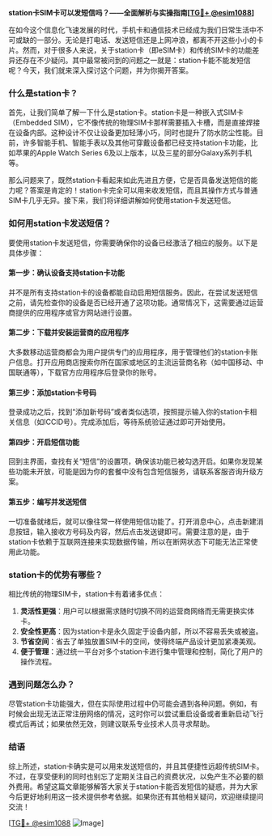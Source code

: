 **station卡SIM卡可以发短信吗？——全面解析与实操指南[[TG💪+ @esim1088](https://t.me/s/esim1088)]**

在如今这个信息化飞速发展的时代，手机卡和通信技术已经成为我们日常生活中不可或缺的一部分。无论是打电话、发送短信还是上网冲浪，都离不开这些小小的卡片。然而，对于很多人来说，关于station卡（即eSIM卡）和传统SIM卡的功能差异还存在不少疑问。其中最常被问到的问题之一就是：station卡能不能发短信呢？今天，我们就来深入探讨这个问题，并为你揭开答案。

### 什么是station卡？

首先，让我们简单了解一下什么是station卡。station卡是一种嵌入式SIM卡（Embedded SIM），它不像传统的物理SIM卡那样需要插入卡槽，而是直接焊接在设备内部。这种设计不仅让设备更加轻薄小巧，同时也提升了防水防尘性能。目前，许多智能手机、智能手表以及其他可穿戴设备都已经支持station卡功能，比如苹果的Apple Watch Series 6及以上版本，以及三星的部分Galaxy系列手机等。

那么问题来了，既然station卡看起来如此先进且方便，它是否具备发送短信的能力呢？答案是肯定的！station卡完全可以用来收发短信，而且其操作方式与普通SIM卡几乎无异。接下来，我们将详细讲解如何使用station卡发送短信。

### 如何用station卡发送短信？

要使用station卡发送短信，你需要确保你的设备已经激活了相应的服务。以下是具体步骤：

#### 第一步：确认设备支持station卡功能

并不是所有支持station卡的设备都能自动启用短信服务。因此，在尝试发送短信之前，请先检查你的设备是否已经开通了这项功能。通常情况下，这需要通过运营商提供的应用程序或官方网站进行设置。

#### 第二步：下载并安装运营商的应用程序

大多数移动运营商都会为用户提供专门的应用程序，用于管理他们的station卡账户信息。打开应用商店搜索你所在国家或地区的主流运营商名称（如中国移动、中国联通等），下载官方应用程序后登录你的账号。

#### 第三步：添加station卡号码

登录成功之后，找到“添加新号码”或者类似选项，按照提示输入你的station卡相关信息（如ICCID号）。完成添加后，等待系统验证通过即可开始使用。

#### 第四步：开启短信功能

回到主界面，查找有关“短信”的设置项，确保该功能已被勾选开启。如果你发现某些功能未开放，可能是因为你的套餐中没有包含短信服务，请联系客服咨询升级方案。

#### 第五步：编写并发送短信

一切准备就绪后，就可以像往常一样使用短信功能了。打开消息中心，点击新建消息按钮，输入接收方号码及内容，然后点击发送键即可。需要注意的是，由于station卡依赖于互联网连接来实现数据传输，所以在断网状态下可能无法正常使用此功能。

### station卡的优势有哪些？

相比传统的物理SIM卡，station卡有着诸多优点：

1. **灵活性更强**：用户可以根据需求随时切换不同的运营商网络而无需更换实体卡。
2. **安全性更高**：因为station卡是永久固定于设备内部，所以不容易丢失或被盗。
3. **节省空间**：省去了单独放置SIM卡的空间，使得终端产品设计更加紧凑美观。
4. **便于管理**：通过统一平台对多个station卡进行集中管理和控制，简化了用户的操作流程。

### 遇到问题怎么办？

尽管station卡功能强大，但在实际使用过程中仍可能会遇到各种问题。例如，有时候会出现无法正常注册网络的情况，这时你可以尝试重启设备或者重新启动飞行模式后再试；如果依然无效，则建议联系专业技术人员寻求帮助。

### 结语

综上所述，station卡确实是可以用来发送短信的，并且其便捷性远超传统SIM卡。不过，在享受便利的同时也别忘了定期关注自己的资费状况，以免产生不必要的额外费用。希望这篇文章能够解答大家关于station卡能否发短信的疑惑，并为大家今后更好地利用这一技术提供参考依据。如果你还有其他相关疑问，欢迎继续提问交流！

[[TG💪+ @esim1088](https://t.me/s/esim1088) ![Image](https://i.postimg.cc/4NQfJmqS/Snipaste-2025-05-13-00-14-12.png)]